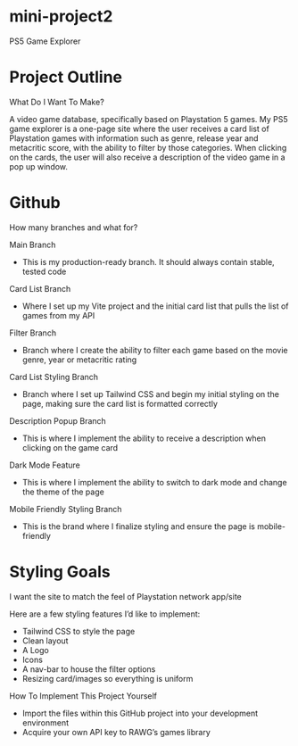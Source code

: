 # mini-project2

PS5 Game Explorer

# Project Outline

What Do I Want To Make?

A video game database, specifically based on Playstation 5 games. My PS5 game explorer is a one-page site where the user receives a card list of Playstation games with information such as genre, release year and metacritic score, with the ability to filter by those categories. When clicking on the cards, the user will also receive a description of the video game in a pop up window.

# Github

How many branches and what for?

Main Branch

- This is my production-ready branch. It should always contain stable, tested code

Card List Branch
- Where I set up my Vite project and the initial card list that pulls the list of games from my API

Filter Branch
- Branch where I create the ability to filter each game based on the movie genre, year or metacritic rating

Card List Styling Branch
- Branch where I set up Tailwind CSS and begin my initial styling on the page, making sure the card list is formatted correctly

Description Popup Branch
- This is where I implement the ability to receive a description when clicking on the game card
  
Dark Mode Feature
- This is where I implement the ability to switch to dark mode and change the theme of the page
  
Mobile Friendly Styling Branch

- This is the brand where I finalize styling and ensure the page is mobile-friendly
  
# Styling Goals

I want the site to match the feel of Playstation network app/site

Here are a few styling features I’d like to implement:

- Tailwind CSS to style the page
- Clean layout
- A Logo
- Icons
- A nav-bar to house the filter options
- Resizing card/images so everything is uniform

How To Implement This Project Yourself

* Import the files within this GitHub project into your development environment
* Acquire your own API key to RAWG’s games library
